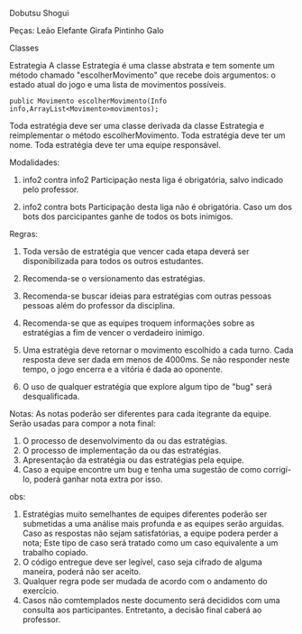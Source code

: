 Dobutsu Shogui

Peças:
Leão
Elefante
Girafa
Pintinho
Galo

Classes

Estrategia
A classe Estrategia é uma classe abstrata e tem somente um método chamado "escolherMovimento" que recebe dois argumentos: o estado atual do jogo e uma lista de movimentos possíveis.

	public Movimento escolherMovimento(Info info,ArrayList<Movimento>movimentos);

Toda estratégia deve ser uma classe derivada da classe Estrategia e reimplementar o método escolherMovimento.
Toda estratégia deve ter um nome.
Toda estratégia deve ter uma equipe responsável.

Modalidades:
1) info2 contra info2
Participação nesta liga é obrigatória, salvo indicado pelo professor.

2) info2 contra bots
Participação desta liga não é obrigatória.
Caso um dos bots dos parcicipantes ganhe de todos os bots inimigos.

Regras:
1) Toda versão de estratégia que vencer cada etapa deverá ser disponibilizada para todos os outros estudantes.
2) Recomenda-se o versionamento das estratégias.
3) Recomenda-se buscar ideias para estratégias com outras pessoas pessoas além do professor da disciplina.
4) Recomenda-se que as equipes troquem informações sobre as estratégias a fim de vencer o verdadeiro inimigo.

1) Uma estratégia deve retornar o movimento escolhido a cada turno. Cada resposta deve ser dada em menos de 4000ms. Se não responder neste tempo, o jogo encerra e a vitória é dada ao oponente.

2) O uso de qualquer estratégia que explore algum tipo de "bug" será desqualificada. 

Notas:
As notas poderão ser diferentes para cada itegrante da equipe.
Serão usadas para compor a nota final:
1) O processo de desenvolvimento da ou das estratégias.
2) O processo de implementação da ou das estratégias.
3) Apresentação da estratégia ou das estratégias pela equipe.
4) Caso a equipe encontre um bug e tenha uma sugestão de como corrigí-lo, poderá ganhar nota extra por isso.

obs:
1) Estratégias muito semelhantes de equipes diferentes poderão ser submetidas a uma análise mais profunda e as equipes serão arguidas. Caso as respostas não sejam satisfatórias, a equipe podera perder a nota; Este tipo de caso será tratado como um caso equivalente a um  trabalho copiado.
2) O código entregue deve ser legível, caso seja cifrado de alguma maneira, poderá não ser aceito.
3) Qualquer regra pode ser mudada de acordo com o andamento do exercício.
4) Casos não comtemplados neste documento será decididos com uma consulta aos participantes. Entretanto, a decisão final caberá ao professor.
